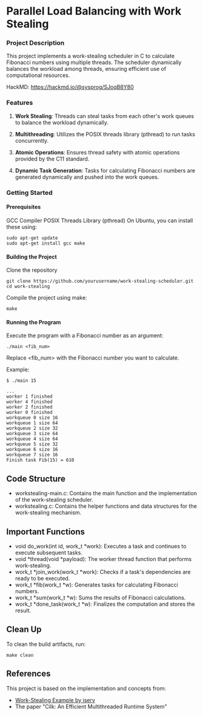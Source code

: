 # Parallel Load Balancing with Work Stealing
### Project Description
This project implements a work-stealing scheduler in C to calculate Fibonacci numbers using multiple threads. The scheduler dynamically balances the workload among threads, ensuring efficient use of computational resources.

HackMD: https://hackmd.io/@sysprog/SJoqB8Y80

### Features
1. **Work Stealing**: Threads can steal tasks from each other's work queues to balance the workload dynamically.

2. **Multithreading**: Utilizes the POSIX threads library (pthread) to run tasks concurrently.

3. **Atomic Operations**: Ensures thread safety with atomic operations provided by the C11 standard.

4. **Dynamic Task Generation**: Tasks for calculating Fibonacci numbers are generated dynamically and pushed into the work queues.
### Getting Started
#### Prerequisites
GCC Compiler
POSIX Threads Library (pthread)
On Ubuntu, you can install these using:
```shell
sudo apt-get update
sudo apt-get install gcc make
```
#### Building the Project
Clone the repository
```
git clone https://github.com/yourusername/work-stealing-scheduler.git
cd work-stealing
```
Compile the project using make:

```
make
```
#### Running the Program
Execute the program with a Fibonacci number as an argument:

```
./main <fib_num>
```
Replace <fib_num> with the Fibonacci number you want to calculate.

Example:
```
$ ./main 15

...
worker 1 finished
worker 4 finished
worker 2 finished
worker 0 finished
workqueue 0 size 16
workqueue 1 size 64
workqueue 2 size 32
workqueue 3 size 64
workqueue 4 size 64
workqueue 5 size 32
workqueue 6 size 16
workqueue 7 size 16
Finish task Fib(15) = 610
```

## Code Structure
* workstealing-main.c: Contains the main function and the implementation of the work-stealing scheduler.
* workstealing.c: Contains the helper functions and data structures for the work-stealing mechanism.
## Important Functions
* void do_work(int id, work_t *work): Executes a task and continues to execute subsequent tasks.
* void *thread(void *payload): The worker thread function that performs work-stealing.
* work_t *join_work(work_t *work): Checks if a task's dependencies are ready to be executed.
* work_t *fib(work_t *w): Generates tasks for calculating Fibonacci numbers.
* work_t *sum(work_t *w): Sums the results of Fibonacci calculations.
* work_t *done_task(work_t *w): Finalizes the computation and stores the result.

## Clean Up
To clean the build artifacts, run:
```
make clean
```
## References
This project is based on the implementation and concepts from:
* [Work-Stealing Example by jserv](https://gist.github.com/jserv/111304e7c5061b05d4d29a47571f7a98)
* The paper "Cilk: An Efficient Multithreaded Runtime System"
